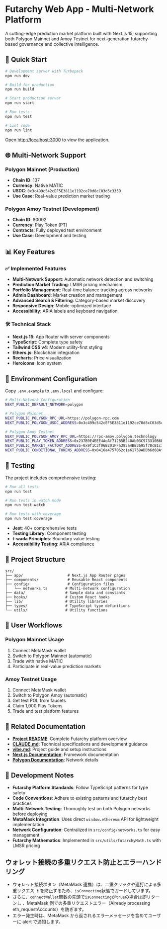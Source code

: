 # Futarchy Web App - Multi-Network Platform

A cutting-edge prediction market platform built with Next.js 15, supporting both Polygon Mainnet and Amoy Testnet for next-generation futarchy-based governance and collective intelligence.

## 🚀 Quick Start

```bash
# Development server with Turbopack
npm run dev

# Build for production
npm run build

# Start production server
npm run start

# Run tests
npm run test

# Lint code
npm run lint
```

Open [http://localhost:3000](http://localhost:3000) to view the application.

## 🌐 Multi-Network Support

### Polygon Mainnet (Production)
- **Chain ID**: 137
- **Currency**: Native MATIC
- **USDC**: `0x3c499c542cEF5E3811e1192ce70d8cC03d5c3359`
- **Use Case**: Real-value prediction market trading

### Polygon Amoy Testnet (Development)
- **Chain ID**: 80002
- **Currency**: Play Token (PT)
- **Contracts**: Fully deployed test environment
- **Use Case**: Development and testing

## 📊 Key Features

### ✅ Implemented Features
- **Multi-Network Support**: Automatic network detection and switching
- **Prediction Market Trading**: LMSR pricing mechanism
- **Portfolio Management**: Real-time balance tracking across networks
- **Admin Dashboard**: Market creation and management
- **Advanced Search & Filtering**: Category-based market discovery
- **Responsive Design**: Mobile-optimized interface
- **Accessibility**: ARIA labels and keyboard navigation

### 🛠️ Technical Stack
- **Next.js 15**: App Router with server components
- **TypeScript**: Complete type safety
- **Tailwind CSS v4**: Modern utility-first styling
- **Ethers.js**: Blockchain integration
- **Recharts**: Price visualization
- **Heroicons**: Icon system

## 🔧 Environment Configuration

Copy `.env.example` to `.env.local` and configure:

```bash
# Multi-Network Configuration
NEXT_PUBLIC_DEFAULT_NETWORK=polygon

# Polygon Mainnet
NEXT_PUBLIC_POLYGON_RPC_URL=https://polygon-rpc.com
NEXT_PUBLIC_POLYGON_USDC_ADDRESS=0x3c499c542cEF5E3811e1192ce70d8cC03d5c3359

# Polygon Amoy Testnet
NEXT_PUBLIC_POLYGON_AMOY_RPC_URL=https://rpc-amoy.polygon.technology
NEXT_PUBLIC_PLAY_TOKEN_ADDRESS=0x237B9E4EEE4AeAf712B5B240Ab03C973310B6bD1
NEXT_PUBLIC_MARKET_FACTORY_ADDRESS=0x9f1C3f06B201FFa385a4BB3695f78cB1c17c12db
NEXT_PUBLIC_CONDITIONAL_TOKENS_ADDRESS=0x0416a4757062c1e61759ADDb6d68Af145919F045

```

## 🧪 Testing

The project includes comprehensive testing:

```bash
# Run all tests
npm run test

# Run tests in watch mode
npm run test:watch

# Run tests with coverage
npm run test:coverage
```

- **Jest**: 40+ comprehensive tests
- **Testing Library**: Component testing
- **t-wada Principles**: Boundary value testing
- **Accessibility Testing**: ARIA compliance

## 📁 Project Structure

```
src/
├── app/                    # Next.js App Router pages
├── components/             # Reusable React components
├── config/                 # Configuration files
│   └── networks.ts        # Multi-network configuration
├── data/                  # Sample data and constants
├── hooks/                 # Custom React hooks
├── lib/                   # Utility libraries
├── types/                 # TypeScript type definitions
└── utils/                 # Utility functions
```

## 🎯 User Workflows

### Polygon Mainnet Usage
1. Connect MetaMask wallet
2. Switch to Polygon Mainnet (automatic)
3. Trade with native MATIC
4. Participate in real-value prediction markets

### Amoy Testnet Usage
1. Connect MetaMask wallet
2. Switch to Polygon Amoy (automatic)
3. Get test POL from faucets
4. Claim 1,000 Play Tokens
5. Trade and test platform features

## 🔗 Related Documentation

- **[Project README](../../README.md)**: Complete Futarchy platform overview
- **[CLAUDE.md](../../CLAUDE.md)**: Technical specifications and development guidance
- **[vibe.md](../../vibe.md)**: Project guide and setup instructions
- **[Next.js Documentation](https://nextjs.org/docs)**: Framework documentation
- **[Polygon Documentation](https://polygon.technology/developers)**: Network details

## 📝 Development Notes

- **Futarchy Platform Standards**: Follow TypeScript patterns for type safety
- **Code Conventions**: Adhere to existing patterns and futarchy best practices
- **Multi-Network Testing**: Thoroughly test on both Polygon networks before deploying
- **MetaMask Integration**: Uses direct `window.ethereum` API for lightweight implementation
- **Network Configuration**: Centralized in `src/config/networks.ts` for easy management
- **Futarchy Mathematics**: Implemented in `src/utils/futarchyMath.ts` with LMSR pricing

## ウォレット接続の多重リクエスト防止とエラーハンドリング

- ウォレット接続ボタン（MetaMask 連携）は、二重クリックや連打による多重リクエス
  トを防止するため、`isConnecting`状態でガードしています。
- さらに、`connectWallet`関数の先頭で`isConnecting`が`true`の場合は即リターンし
  、MetaMask 側での多重リクエストエラー（Already processing
  eth_requestAccounts）を防ぎます。
- エラー発生時は、MetaMask から返されるエラーメッセージを含めてユーザーに alert
  で通知します。

